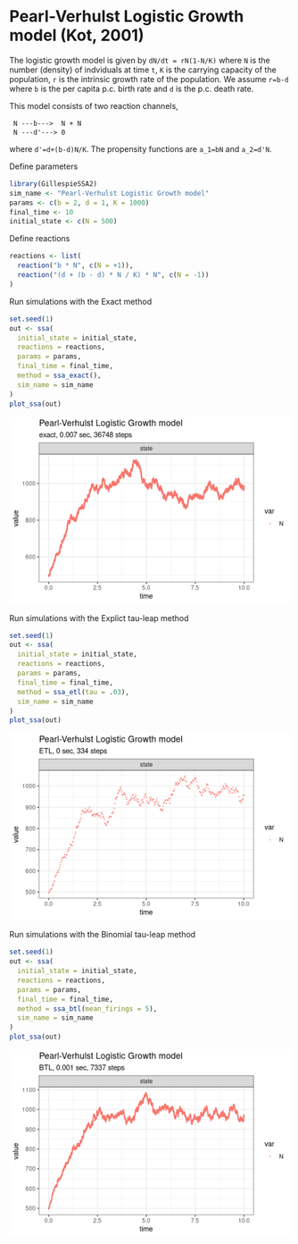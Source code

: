 Pearl-Verhulst Logistic Growth model (Kot, 2001)
================

<!-- github markdown built using 
rmarkdown::render("vignettes/logistic_growth.Rmd", output_format = "github_document")
-->

The logistic growth model is given by `dN/dt = rN(1-N/K)` where `N` is
the number (density) of indviduals at time `t`, `K` is the carrying
capacity of the population, `r` is the intrinsic growth rate of the
population. We assume `r=b-d` where `b` is the per capita p.c. birth
rate and `d` is the p.c. death rate.

This model consists of two reaction channels,

``` 
 N ---b--->  N + N
 N ---d'---> 0
```

where `d'=d+(b-d)N/K`. The propensity functions are `a_1=bN` and
`a_2=d'N`.

Define parameters

``` r
library(GillespieSSA2)
sim_name <- "Pearl-Verhulst Logistic Growth model"
params <- c(b = 2, d = 1, K = 1000)
final_time <- 10
initial_state <- c(N = 500)
```

Define reactions

``` r
reactions <- list(
  reaction("b * N", c(N = +1)),
  reaction("(d + (b - d) * N / K) * N", c(N = -1))
)
```

Run simulations with the Exact method

``` r
set.seed(1)
out <- ssa(
  initial_state = initial_state,
  reactions = reactions,
  params = params,
  final_time = final_time,
  method = ssa_exact(),
  sim_name = sim_name
) 
plot_ssa(out)
```

![](logistic_growth_files/figure-gfm/exact-1.png)<!-- -->

Run simulations with the Explict tau-leap method

``` r
set.seed(1)
out <- ssa(
  initial_state = initial_state,
  reactions = reactions,
  params = params,
  final_time = final_time,
  method = ssa_etl(tau = .03),
  sim_name = sim_name
) 
plot_ssa(out)
```

![](logistic_growth_files/figure-gfm/etl-1.png)<!-- -->

Run simulations with the Binomial tau-leap method

``` r
set.seed(1)
out <- ssa(
  initial_state = initial_state,
  reactions = reactions,
  params = params,
  final_time = final_time,
  method = ssa_btl(mean_firings = 5),
  sim_name = sim_name
) 
plot_ssa(out)
```

![](logistic_growth_files/figure-gfm/btl-1.png)<!-- -->
